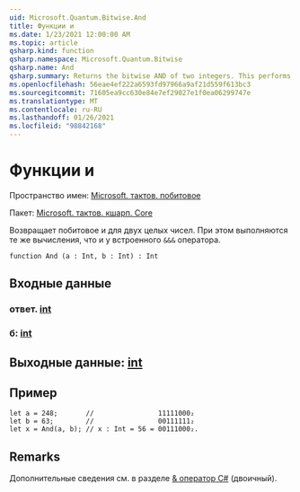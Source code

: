 ```yaml
---
uid: Microsoft.Quantum.Bitwise.And
title: Функции и
ms.date: 1/23/2021 12:00:00 AM
ms.topic: article
qsharp.kind: function
qsharp.namespace: Microsoft.Quantum.Bitwise
qsharp.name: And
qsharp.summary: Returns the bitwise AND of two integers. This performs the same computation as the built-in `&&&` operator.
ms.openlocfilehash: 56eae4ef222a6593fd97966a9af21d559f613bc3
ms.sourcegitcommit: 71605ea9cc630e84e7ef29027e1f0ea06299747e
ms.translationtype: MT
ms.contentlocale: ru-RU
ms.lasthandoff: 01/26/2021
ms.locfileid: "98842168"
---
```

# <a name="and-function"></a>Функции и

Пространство имен: [Microsoft. тактов. побитовое](xref:Microsoft.Quantum.Bitwise)

Пакет: [Microsoft. тактов. кшарп. Core](https://nuget.org/packages/Microsoft.Quantum.QSharp.Core)


Возвращает побитовое и для двух целых чисел.
При этом выполняются те же вычисления, что и у встроенного `&&&` оператора.

```qsharp
function And (a : Int, b : Int) : Int
```


## <a name="input"></a>Входные данные

### <a name="a--int"></a>ответ. [int](xref:microsoft.quantum.lang-ref.int)




### <a name="b--int"></a>б: [int](xref:microsoft.quantum.lang-ref.int)





## <a name="output--int"></a>Выходные данные: [int](xref:microsoft.quantum.lang-ref.int)



## <a name="example"></a>Пример

```qsharp
let a = 248;       //                11111000₂
let b = 63;        //                00111111₂
let x = And(a, b); // x : Int = 56 = 00111000₂.
```

## <a name="remarks"></a>Remarks

Дополнительные сведения см. в разделе [ &amp; оператор C#](https://docs.microsoft.com/dotnet/csharp/language-reference/operators/and-operator) (двоичный).